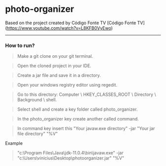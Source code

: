 # photo-organizer
Based on the project created by Código Fonte TV
[Código Fonte TV] (https://www.youtube.com/watch?v=L8KFB0VyEwo)

---
### How to run?

> Make a git clone on your git terminal.

> Open the cloned project in your IDE.

> Create a jar file and save it in a directory.

> Open your windows registry editor using regedit.

> Go to this directory:
> Computer \ HKEY_CLASSES_ROOT \ Directory \ Background \ shell.

> Select shell and create a key folder called photo_organizer.

> In the photo_organizer key create another called command.

> In command key insert this 
> "Your javaw.exe directory" -jar "Your jar file directory" "%V"

Example
> "c:\Program Files\Java\jdk-11.0.4\bin\javaw.exe" -jar "c:\Users\vinicius\Desktop\photoorganizer.jar" "%V"
